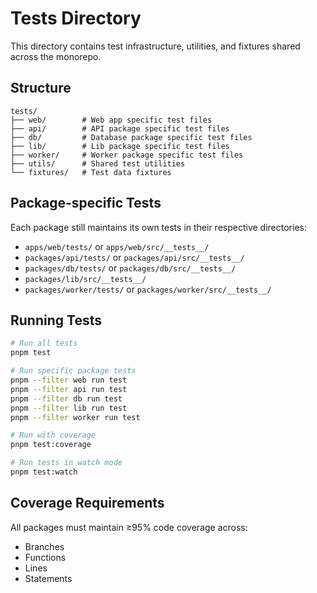 # Tests Directory

This directory contains test infrastructure, utilities, and fixtures shared across the monorepo.

## Structure

```
tests/
├── web/        # Web app specific test files
├── api/        # API package specific test files
├── db/         # Database package specific test files
├── lib/        # Lib package specific test files
├── worker/     # Worker package specific test files
├── utils/      # Shared test utilities
└── fixtures/   # Test data fixtures
```

## Package-specific Tests

Each package still maintains its own tests in their respective directories:
- `apps/web/tests/` or `apps/web/src/__tests__/`
- `packages/api/tests/` or `packages/api/src/__tests__/`
- `packages/db/tests/` or `packages/db/src/__tests__/`
- `packages/lib/src/__tests__/`
- `packages/worker/tests/` or `packages/worker/src/__tests__/`

## Running Tests

```bash
# Run all tests
pnpm test

# Run specific package tests
pnpm --filter web run test
pnpm --filter api run test
pnpm --filter db run test
pnpm --filter lib run test
pnpm --filter worker run test

# Run with coverage
pnpm test:coverage

# Run tests in watch mode
pnpm test:watch
```

## Coverage Requirements

All packages must maintain ≥95% code coverage across:
- Branches
- Functions
- Lines
- Statements